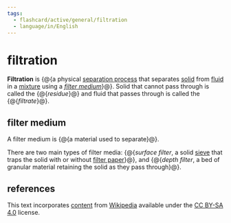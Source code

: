 ```yaml
---
tags:
  - flashcard/active/general/filtration
  - language/in/English
---
```


# filtration

__Filtration__ is {@{a physical [separation process](separation%20process.md) that separates [solid](solid.md) from [fluid](fluid.md) in a [mixture](mixture.md) using a _[filter medium](#filter%20medium)_}@}. Solid that cannot pass through is called the {@{_residue_}@} and fluid that passes through is called the {@{_filtrate_}@}.

## filter medium

A filter medium is {@{a material used to separate}@}.

There are two main types of filter media: {@{_surface filter_, a solid [sieve](sieve.md) that traps the solid with or without [filter paper](filter%20paper.md)}@}, and {@{_depth filter_, a bed of granular material retaining the solid as they pass through}@}.

## references

This text incorporates [content](https://en.wikipedia.org/wiki/filtration) from [Wikipedia](Wikipedia.md) available under the [CC BY-SA 4.0](https://creativecommons.org/licenses/by-sa/4.0/) license.
